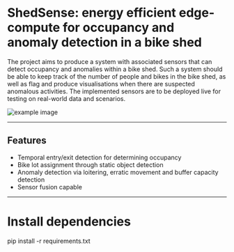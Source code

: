# ShedSense: energy efficient edge-compute for occupancy and anomaly detection in a bike shed

The project aims to produce a system with associated sensors that can detect occupancy and
anomalies within a bike shed. Such a system should be able to keep track of the number of
people and bikes in the bike shed, as well as flag and produce visualisations when there are
suspected anomalous activities. The implemented sensors are to be deployed live for testing on
real-world data and scenarios.


![example image](https://github.com/jingxuan19/ShedSense/main/examples/example_img.png)

---

## Features

- Temporal entry/exit detection for determining occupancy
- Bike lot assignment through static object detection 
- Anomaly detection via loitering, erratic movement and buffer capacity detection
- Sensor fusion capable

---

# Install dependencies
pip install -r requirements.txt